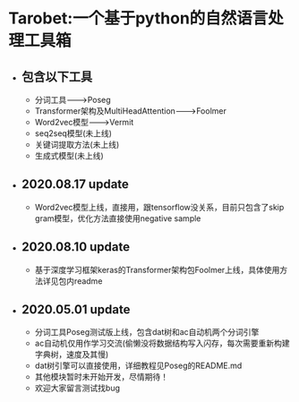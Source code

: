 # Tarobet:一个基于python的自然语言处理工具箱
  - ## 包含以下工具
       - 分词工具--->Poseg
       - Transformer架构及MultiHeadAttention--->Foolmer
       - Word2vec模型--->Vermit
       - seq2seq模型(未上线)
       - 关键词提取方法(未上线)
       - 生成式模型(未上线)
  - ## 2020.08.17 update
       - Word2vec模型上线，直接用，跟tensorflow没关系，目前只包含了skip gram模型，优化方法直接使用negative sample
  - ## 2020.08.10 update
       - 基于深度学习框架keras的Transformer架构包Foolmer上线，具体使用方法详见包内readme
  - ## 2020.05.01 update
       - 分词工具Poseg测试版上线，包含dat树和ac自动机两个分词引擎
       - ac自动机仅用作学习交流(偷懒没将数据结构写入闪存，每次需要重新构建字典树，速度及其慢)
       - dat树引擎可以直接使用，详细教程见Poseg的README.md
       - 其他模块暂时未开始开发，尽情期待！
       - 欢迎大家留言测试找bug
